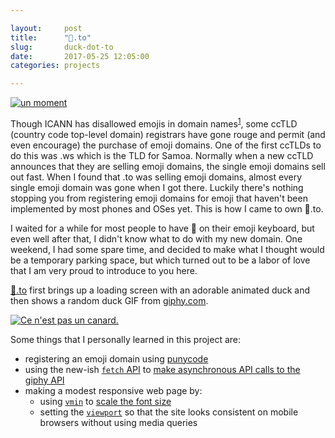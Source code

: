 ```yaml
---

layout:     post
title:      "🦆.to"
slug:       duck-dot-to
date:       2017-05-25 12:05:00
categories: projects

---
```


[![un moment](images/duck_loading.png)](http://🦆.to)

Though ICANN has disallowed emojis in domain names<sup>[1]</sup>, some ccTLD (country code top-level domain) registrars have gone rouge and permit (and even encourage) the purchase of emoji domains.  One of the first ccTLDs to do this was .ws which is the TLD for Samoa.  Normally when a new ccTLD announces that they are selling emoji domains, the single emoji domains sell out fast. When I found that .to was selling emoji domains, almost every single emoji domain was gone when I got there.  Luckily there's nothing stopping you from registering emoji domains for emoji that haven't been implemented by most phones and OSes yet.  This is how I came to own 🦆.to.

I waited for a while for most people to have 🦆 on their emoji keyboard, but even well after that, I didn't know what to do with my new domain.  One weekend, I had some spare time, and decided to make what I thought would be a temporary parking space, but which turned out to be a labor of love that I am very proud to introduce to you here.

[🦆.to] first brings up a loading screen with an adorable animated duck and then shows a random duck GIF from [giphy.com].

[![Ce n'est pas un canard.](images/ducks.gif)](http://🦆.to)

Some things that I personally learned in this project are:
- registering an emoji domain using [punycode]
- using the new-ish [`fetch` API] to [make asynchronous API calls to the giphy API](https://github.com/motevets/duck/blob/78bd1ea492fc5018307e4c7b7d6647a762023f7f/index.html#L13)
- making a modest responsive web page by:
  - using [`vmin`] to [scale the font size](https://github.com/motevets/duck/blob/78bd1ea492fc5018307e4c7b7d6647a762023f7f/index.html#L74)
  - setting the [`viewport`] so that the site looks consistent on mobile browsers without using media queries

[1]: https://features.icann.org/ssac-advisory-use-emoji-domain-names
[giphy.com]: http://giphy.com
[🦆.to]: http://🦆.to/
[`fetch` API]: https://developer.mozilla.org/en-US/docs/Web/API/Fetch_API
[`vmin`]: https://css-tricks.com/simple-little-use-case-vmin/
[`viewport`]: https://developer.mozilla.org/en-US/docs/Mozilla/Mobile/Viewport_meta_tag
[punycode]: https://en.wikipedia.org/wiki/Punycode
